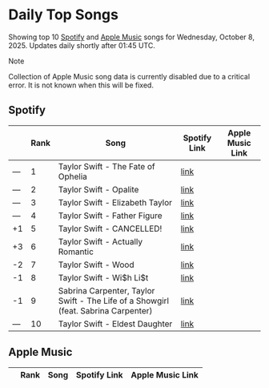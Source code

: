 # Daily Top Songs

Showing top 10 [Spotify](#spotify) and [Apple Music](#apple-music) songs for Wednesday, October 8, 2025. Updates daily shortly after 01:45 UTC.

> [!NOTE]  
> Collection of Apple Music song data is currently disabled due to a critical error. It is not known when this will be fixed.

## Spotify

|             | Rank            | Song            | Spotify Link                    | Apple Music Link                                                                             |
| ----------- | --------------- | --------------- | ------------------------------- | -------------------------------------------------------------------------------------------- |
| — | 1 | Taylor Swift \- The Fate of Ophelia | [link](https://open.spotify.com/track/31TXxq8gfgYyrYClnYY48m) |  |
| — | 2 | Taylor Swift \- Opalite | [link](https://open.spotify.com/track/3euZKF0hmGxQ6h2JHHY4iu) |  |
| — | 3 | Taylor Swift \- Elizabeth Taylor | [link](https://open.spotify.com/track/1jgTiNob5cVyXeJ3WgX5bL) |  |
| — | 4 | Taylor Swift \- Father Figure | [link](https://open.spotify.com/track/03bTIHJElXZ0O0jqOQvAbY) |  |
| +1 | 5 | Taylor Swift \- CANCELLED\! | [link](https://open.spotify.com/track/1appZ3c336FkPvCuywfmrs) |  |
| +3 | 6 | Taylor Swift \- Actually Romantic | [link](https://open.spotify.com/track/2x3mwb96B6TquRqMtbxUE1) |  |
| -2 | 7 | Taylor Swift \- Wood | [link](https://open.spotify.com/track/5ylJtmaWPJ33cW3En7WOu0) |  |
| -1 | 8 | Taylor Swift \- Wi\$h Li\$t | [link](https://open.spotify.com/track/2TEQvxxQabwLQMqWMg1qGu) |  |
| -1 | 9 | Sabrina Carpenter, Taylor Swift \- The Life of a Showgirl \(feat\. Sabrina Carpenter\) | [link](https://open.spotify.com/track/5eXgqtg3T8Av0m1FUaGHex) |  |
| — | 10 | Taylor Swift \- Eldest Daughter | [link](https://open.spotify.com/track/62HoDY1Km6lm47haFpUn9c) |  |

## Apple Music

|             | Rank            | Song            | Spotify Link                    | Apple Music Link                   |
| ----------- | --------------- | --------------- | ------------------------------- | ---------------------------------- |
